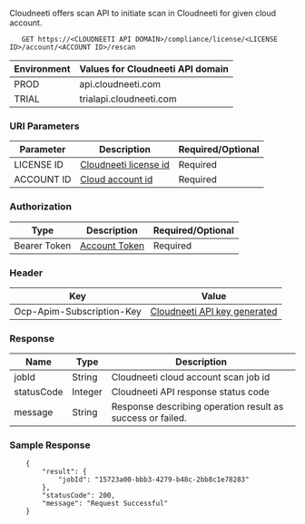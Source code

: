Cloudneeti offers scan API to initiate scan in Cloudneeti for given cloud account.

       GET https://<CLOUDNEETI API DOMAIN>/compliance/license/<LICENSE ID>/account/<ACCOUNT ID>/rescan


| Environment	| Values for Cloudneeti API domain     |
|---------------|--------------------------------------|
| PROD 	        |   api.cloudneeti.com                 |
| TRIAL 	    | trialapi.cloudneeti.com              |


### URI Parameters

| Parameter           |           Description                                |           Required/Optional  |
|-----------|----------------------------------------------------------------|----------------------------|
| LICENSE ID  |          [Cloudneeti license id​](#license-id)                  | Required|
| ACCOUNT ID  |          [Cloud account id​](#account-id)                          | Required|

### Authorization
| Type           |           Description                                |           Required/Optional  |
|-----------|----------------------------------------------------------------|----------------------------|
| Bearer Token  |          [Account Token](../../userGuide/tokenAPI/#account-token)                   | Required|

### Header

| Key	        | Value                                |
|---------------|--------------------------------------|
| Ocp-Apim-Subscription-Key 	| [Cloudneeti API key generated](../../administratorGuide/configureCloudneetiAPIAccess/)             |


### Response

| Name           |           Type       |          Description  |
|----------------|----------------------|-----------------------|
| jobId 	 |           String     | Cloudneeti cloud account scan job id       |
| statusCode |     Integer      | Cloudneeti API response status code      |
| message	 |           String     | Response describing operation result as success or failed.      |


<!-- ### Examples -->

<!-- #### Sample Request

        GET https://api.cloudneeti.com/api/compliance/license/9085e05b-c5fe-49e1-9511-af4002aad6c4/account/7b227c87-2fb2-4fe4-bbab-c7318de12f5e/scan -->

### Sample Response
    
        {
            "result": {
                "jobId": "15723a00-bbb3-4279-b48c-2bb8c1e78283"
            },
            "statusCode": 200,
            "message": "Request Successful"
        }